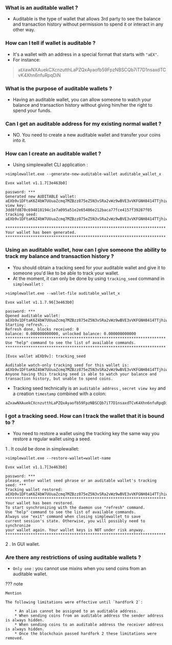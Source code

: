 
### **What is an auditable wallet ?**

* Auditable is the type of wallet that allows 3rd party to see the balance and transaction history without permission to spend it or interact in any other way.

### **How can I tell if wallet is auditable ?**

* It's a wallet with an address in a special format that starts with `"aEX"`. 
* For instance: 

> `aEX`awNXAuekCXcnzutthLaPZQxAyaofb59FpzNBSCQb7iT7D1nsaxdTCvK4Xhn6nfuRpqDiN

### **What is the purpose of auditable wallets ?**

* Having an auditable wallet, you can allow someone to watch your balance and transaction history without giving him/her the right to spend your funds.

### **Can I get an auditable address for my existing normal wallet ?**

* NO. You need to create a new auditable wallet and transfer your coins into it.

### **How can I create an auditable wallet ?**

* Using simplewallet CLI application :

```    
>simplewallet.exe --generate-new-auditable-wallet auditable_wallet_x
    
Evox wallet v1.1.7[3e463b0]

password: ***
Generated new AUDITABLE wallet: aEXb9v1DFtaK6Z4bW7UUuaZcmq7MZBzz875eZ5N3vSRa2vWz9wBVE3vVKFGNH8414TTjhiwPz7PTV5ttuZP7GsdDQeWbewpmMaX
view key: 3dd8fd870c694818194c1e7a095a51e2e65486e212baca77fce4157f39287f05    
tracking seed:
aEXb9v1DFtaK6Z4bW7UUuaZcmq7MZBzz875eZ5N3vSRa2vWz9wBVE3vVKFGNH8414TTjhiwPz7PTV5ttuZP7GsdDQeWbewpmMaX:3dd8fd870c694818194c1e7a095a51e2e65486e212baca77fce4157f39287f05:1595429852 
    
**********************************************************************
Your wallet has been generated.
**********************************************************************
```

### **Using an auditable wallet, how can I give someone the ability to track my balance and transaction history ?**

* You should obtain a tracking seed for your auditable wallet and give it to someone you'd like to be able to track your wallet. 
* At the moment, it can only be done by using `tracking_seed` command in `simplewallet` :

```
>simplewallet.exe --wallet-file auditable_wallet_x

Evox wallet v1.1.7.96[3e463b0]

password: ***
Opened auditable wallet: aEXb9v1DFtaK6Z4bW7UUuaZcmq7MZBzz875eZ5N3vSRa2vWz9wBVE3vVKFGNH8414TTjhiwPz7PTV5ttuZP7GsdDQeWbewpmMaX
Starting refresh...
Refresh done, blocks received: 0
balance: 0.000000000000, unlocked balance: 0.000000000000
**********************************************************************
Use "help" command to see the list of available commands.
**********************************************************************

[Evox wallet aEXb9v]: tracking_seed

Auditable watch-only tracking seed for this wallet is:
aEXb9v1DFtaK6Z4bW7UUuaZcmq7MZBzz875eZ5N3vSRa2vWz9wBVE3vVKFGNH8414TTjhiwPz7PTV5ttuZP7GsdDQeWbewpmMaX:3dd8fd870c694818194c1e7a095a51e2e65486e212baca77fce4157f39287f05:1595429852 
Anyone having this tracking seed is able to watch your balance and transaction history, but unable to spend coins.
```

* Tracking seed technically is an `auditable address` , `secret view key` and a creation `timestamp` combined with a colon:

```
aZxawNXAuekCXcnzutthLaPZQxAyaofb59FpzNBSCQb7iT7D1nsaxdTCvK4Xhn6nfuRpqDiNjeUNx2J9KWfTXHmDWNQ85v2bpbi:1be5866b6fda704c0c4a08f9c79c774911fda72dcd8cc8c7ca31bc1a6fda4d0b:1593998615 
```

### **I got a tracking seed. How can I track the wallet that it is bound to ?**

* You need to restore a wallet using the tracking key the same way you restore a regular wallet using a seed. 

1 . It could be done in simplewallet:

```
>simplewallet.exe --restore-wallet=wallet-name

Evox wallet v1.1.7[3e463b0]

password: ***
please, enter wallet seed phrase or an auditable wallet's tracking seed: ***
Tracking wallet restored: aEXb9v1DFtaK6Z4bW7UUuaZcmq7MZBzz875eZ5N3vSRa2vWz9wBVE3vVKFGNH8414TTjhiwPz7PTV5ttuZP7GsdDQeWbewpmMaX 
**********************************************************************
Your wallet has been restored.
To start synchronizing with the daemon use "refresh" command.
Use "help" command to see the list of available commands.
Always use "exit" command when closing simplewallet to save
current session's state. Otherwise, you will possibly need to synchronize
your wallet again. Your wallet keys is NOT under risk anyway.
**********************************************************************
```

2 . In GUI wallet.

### **Are there any restrictions of using auditable wallets ?**

* `Only one` : you cannot use mixins when you send coins from an auditable wallet.

??? note 

    Mention

    The following limitations were effective until `hardfork 2`:

        * An alias cannot be assigned to an auditable address.
        * When sending coins from an auditable address the sender address is always hidden.
        * When sending coins to an auditable address the receiver address is always hidden.
        * Once the blockchain passed hardfork 2 these limitations were removed.
